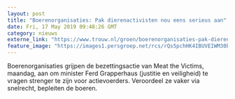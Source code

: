 ```yaml
---
layout: post
title: "Boerenorganisaties: Pak dierenactivisten nou eens serieus aan"
date: Fri, 17 May 2019 09:48:26 GMT
category: nieuws
externe_link: "https://www.trouw.nl/groen/boerenorganisaties-pak-dierenactivisten-nou-eens-serieus-aan~ae32b5e9/"
feature_image: "https://images1.persgroep.net/rcs/rQs5pchHK4IBUVEIWM30btpHpLI/diocontent/148280866/_focus/0.53/0.69/_fill/230/230?appId=e9b4e2a1869038ffcaf318a6d1463b0b&quality=0.9&format=jpeg"
---
```


Boerenorganisaties grijpen de bezettingsactie van Meat the Victims, maandag, aan om minister Ferd Grapperhaus (justitie en veiligheid) te vragen strenger te zijn voor actievoerders. Veroordeel ze vaker via snelrecht, bepleiten de boeren.
